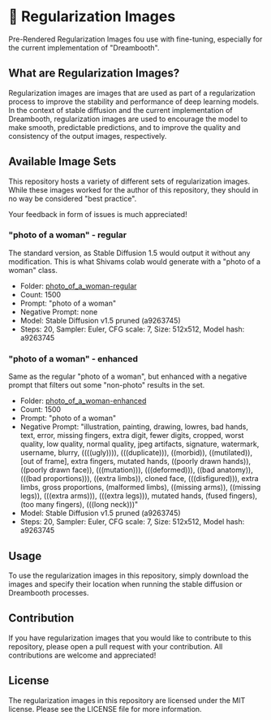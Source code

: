 # 🌄 Regularization Images
Pre-Rendered Regularization Images fou use with fine-tuning, especially for the current implementation of "Dreambooth".

## What are Regularization Images?
Regularization images are images that are used as part of a regularization process to improve the stability and performance of deep learning models. In the context of stable diffusion and the current implementation of Dreambooth, regularization images are used to encourage the model to make smooth, predictable predictions, and to improve the quality and consistency of the output images, respectively.

## Available Image Sets
This repository hosts a variety of different sets of regularization images. While these images worked for the author of this repository, they should in no way be considered "best practice".

Your feedback in form of issues is much appreciated!

### "photo of a woman" - regular

The standard version, as Stable Diffusion 1.5 would output it without any modification. This is what Shivams colab would generate with a "photo of a woman" class.

* Folder: [photo_of_a_woman-regular](./../../tree/main/photo_of_a_woman-regular)
* Count: 1500
* Prompt: "photo of a woman"
* Negative Prompt: none
* Model: Stable Diffusion v1.5 pruned (a9263745)
* Steps: 20, Sampler: Euler, CFG scale: 7, Size: 512x512, Model hash: a9263745

### "photo of a woman" - enhanced

Same as the regular "photo of a woman", but enhanced with a negative prompt that filters out some "non-photo" results in the set.

* Folder: [photo_of_a_woman-enhanced](./../../tree/main/photo_of_a_woman-enhanced)
* Count: 1500
* Prompt: "photo of a woman"
* Negative Prompt: "illustration, painting, drawing, lowres, bad hands, text, error, missing fingers, extra digit, fewer digits, cropped, worst quality, low quality, normal quality, jpeg artifacts, signature, watermark, username, blurry, ((((ugly)))), (((duplicate))), ((morbid)), ((mutilated)), [out of frame], extra fingers, mutated hands, ((poorly drawn hands)), ((poorly drawn face)), (((mutation))), (((deformed))), ((bad anatomy)), (((bad proportions))), ((extra limbs)), cloned face, (((disfigured))), extra limbs, gross proportions, (malformed limbs), ((missing arms)), ((missing legs)), (((extra arms))), (((extra legs))), mutated hands, (fused fingers), (too many fingers), (((long neck)))"
* Model: Stable Diffusion v1.5 pruned (a9263745)
* Steps: 20, Sampler: Euler, CFG scale: 7, Size: 512x512, Model hash: a9263745

## Usage
To use the regularization images in this repository, simply download the images and specify their location when running the stable diffusion or Dreambooth processes.

## Contribution
If you have regularization images that you would like to contribute to this repository, please open a pull request with your contribution. All contributions are welcome and appreciated!

## License
The regularization images in this repository are licensed under the MIT license. Please see the LICENSE file for more information.
